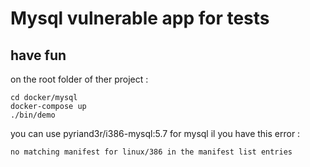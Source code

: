 # Mysql vulnerable app for tests

## have fun

on the root folder of ther project :
```
cd docker/mysql
docker-compose up
./bin/demo
```

you can use pyriand3r/i386-mysql:5.7 for mysql il you have this error :
```
no matching manifest for linux/386 in the manifest list entries
```

